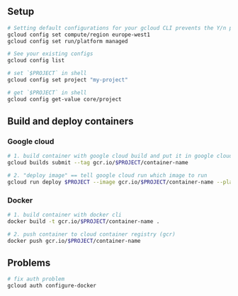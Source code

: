 
## Setup

```sh
# Setting default configurations for your gcloud CLI prevents the Y/n prompt
gcloud config set compute/region europe-west1
gcloud config set run/platform managed
```

```sh
# See your existing configs
gcloud config list
```

```sh
# set `$PROJECT` in shell
gcloud config set project "my-project"
```

```sh
# get `$PROJECT` in shell
gcloud config get-value core/project
```

## Build and deploy containers

### Google cloud
```sh
# 1. build container with google cloud build and put it in google cloud container registry (gcr)
gcloud builds submit --tag gcr.io/$PROJECT/container-name

# 2. "deploy image" == tell google cloud run which image to run
gcloud run deploy $PROJECT --image gcr.io/$PROJECT/container-name --platform managed --region europe-west1
```

### Docker
```sh
# 1. build container with docker cli
docker build -t gcr.io/$PROJECT/container-name .

# 2. push container to cloud container registry (gcr)
docker push gcr.io/$PROJECT/container-name
```

## Problems
```sh
# fix auth problem
gcloud auth configure-docker
```
